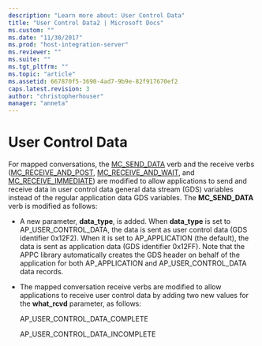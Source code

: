 ```yaml
---
description: "Learn more about: User Control Data"
title: "User Control Data2 | Microsoft Docs"
ms.custom: ""
ms.date: "11/30/2017"
ms.prod: "host-integration-server"
ms.reviewer: ""
ms.suite: ""
ms.tgt_pltfrm: ""
ms.topic: "article"
ms.assetid: 667870f5-3690-4ad7-9b9e-82f917670ef2
caps.latest.revision: 3
author: "christopherhouser"
manager: "anneta"
---
```

# User Control Data
For mapped conversations, the [MC_SEND_DATA](./mc-send-data1.md) verb and the receive verbs ([MC_RECEIVE_AND_POST](./mc-receive-and-post2.md), [MC_RECEIVE_AND_WAIT](./mc-receive-and-wait2.md), and [MC_RECEIVE_IMMEDIATE](./mc-receive-immediate2.md)) are modified to allow applications to send and receive data in user control data general data stream (GDS) variables instead of the regular application data GDS variables. The **MC_SEND_DATA** verb is modified as follows:  
  
-   A new parameter, **data_type**, is added. When **data_type** is set to AP_USER_CONTROL_DATA, the data is sent as user control data (GDS identifier 0x12F2). When it is set to AP_APPLICATION (the default), the data is sent as application data (GDS identifier 0x12FF). Note that the APPC library automatically creates the GDS header on behalf of the application for both AP_APPLICATION and AP_USER_CONTROL_DATA data records.  
  
-   The mapped conversation receive verbs are modified to allow applications to receive user control data by adding two new values for the **what_rcvd** parameter, as follows:  
  
     AP_USER_CONTROL_DATA_COMPLETE  
  
     AP_USER_CONTROL_DATA_INCOMPLETE
